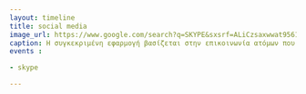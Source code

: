 ```yaml
---
layout: timeline 
title: social media
image_url: https://www.google.com/search?q=SKYPE&sxsrf=ALiCzsaxwwat95613QL6eQoV2ZMbMKlWlw:1668286823935&source=lnms&tbm=isch&sa=X&ved=2ahUKEwiMpZjcxKn7AhUwRvEDHdcXB8wQ_AUoAXoECAIQAw&biw=871&bih=843&dpr=1.1
caption: H συγκεκριμένη εφαρμογή βασίζεται στην επικοινωνία ατόμων που βρίσκονται  σε απόσταση και δίνει την δυνατότητα στον χρήστη 
events :

- skype

---
```

